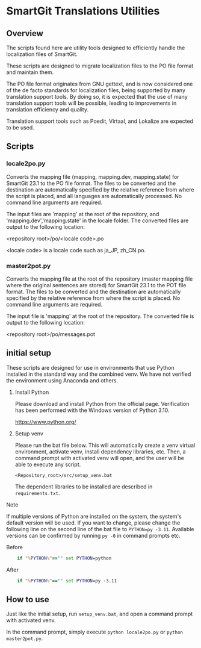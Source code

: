 # SmartGit Translations Utilities

## Overview

The scripts found here are utility tools designed to efficiently handle the localization files of SmartGit. 

These scripts are designed to migrate localization files to the PO file format and maintain them.

The PO file format originates from GNU gettext, and is now considered one of the de facto standards for localization files, being supported by many translation support tools. 
By doing so, it is expected that the use of many translation support tools will be possible, leading to improvements in translation efficiency and quality.

Translation support tools such as Poedit, Virtaal, and Lokalize are expected to be used.

## Scripts

### locale2po.py

Converts the mapping file (mapping, mapping.dev, mapping.state) for SmartGit 23.1 to the PO file format. The files to be converted and the destination are automatically specified by the relative reference from where the script is placed, and all languages are automatically processed. No command line arguments are required.

The input files are 'mapping' at the root of the repository, and 'mapping.dev','mapping.state' in the locale folder.
The converted files are output to the following location:

&lt;repository root&gt;/po/&lt;locale code&gt;.po

&lt;locale code&gt; is a locale code such as ja_JP, zh_CN.po.

### master2pot.py

Converts the mapping file at the root of the repository (master mapping file where the original sentences are stored) for SmartGit 23.1 to the POT file format.
The files to be converted and the destination are automatically specified by the relative reference from where the script is placed. No command line arguments are required.

The input file is 'mapping' at the root of the repository.
The converted file is output to the following location:

&lt;repository root&gt;/po/messages.pot


## initial setup

These scripts are designed for use in environments that use Python installed in the standard way and the combined venv. We have not verified the environment using Anaconda and others.

1. Install Python
    
    Please download and install Python from the official page.
    Verification has been performed with the Windows version of Python 3.10.

    https://www.python.org/

1. Setup venv
    
    Please run the bat file below.
    This will automatically create a venv virtual environment, activate venv, install dependency libraries, etc. 
    Then, a command prompt with activated venv will open, and the user will be able to execute any script.
    ```
    <Repository_root>/src/setup_venv.bat
    ```
    The dependent libraries to be installed are described in `requirements.txt`.

  > [!NOTE]
  > If multiple versions of Python are installed on the system, the system's default version will be used.
  > If you want to change, please change the following line on the second line of the bat file to `PYTHON=py -3.11`.
  > Available versions can be confirmed by running `py -0` in command prompts etc.
  > 
  >Before
  > ```bat
  >     if "%PYTHON%"=="" set PYTHON=python
  > ```
  > After
  > ```bat
  >     if "%PYTHON%"=="" set PYTHON=py -3.11
  > ```

## How to use

Just like the initial setup, run `setup_venv.bat`, and open a command prompt with activated venv.

In the command prompt, simply execute `python locale2po.py` or `python master2pot.py`. 
